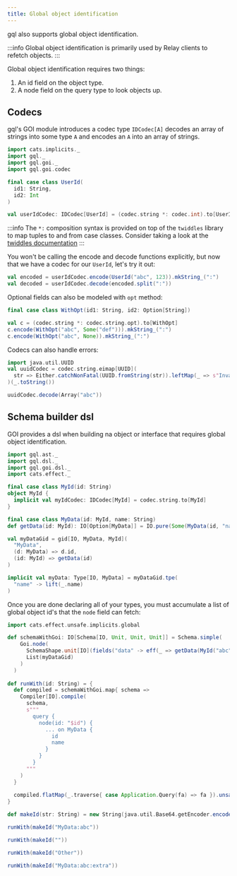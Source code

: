 ```yaml
---
title: Global object identification
---
```

gql also supports global object identification.

:::info
Global object identification is primarily used by Relay clients to refetch objects.
:::

Global object identification requires two things:
 1. An id field on the object type.
 2. A node field on the query type to look objects up.

## Codecs
gql's GOI module introduces a codec type `IDCodec[A]` decodes an array of strings into some type `A` and encodes an `A` into an array of strings.
```scala mdoc:silent
import cats.implicits._
import gql._
import gql.goi._
import gql.goi.codec

final case class UserId(
  id1: String,
  id2: Int
)

val userIdCodec: IDCodec[UserId] = (codec.string *: codec.int).to[UserId]
```

:::info
The `*:` composition syntax is provided on top of the `twiddles` library to map tuples to and from case classes.
Consider taking a look at the [twiddles documentation](https://github.com/typelevel/twiddles)
:::

You won't be calling the encode and decode functions explicitly, but now that we have a codec for our `UserId`, let's try it out:
```scala mdoc
val encoded = userIdCodec.encode(UserId("abc", 123)).mkString_(":")
val decoded = userIdCodec.decode(encoded.split(":"))
```

Optional fields can also be modeled with `opt` method:
```scala mdoc:nest
final case class WithOpt(id1: String, id2: Option[String])

val c = (codec.string *: codec.string.opt).to[WithOpt]
c.encode(WithOpt("abc", Some("def"))).mkString_(":")
c.encode(WithOpt("abc", None)).mkString_(":")
```

Codecs can also handle errors:
```scala mdoc:nest
import java.util.UUID
val uuidCodec = codec.string.eimap[UUID](
  str => Either.catchNonFatal(UUID.fromString(str)).leftMap(_ => s"Invalid UUID '$str'"),
)(_.toString())

uuidCodec.decode(Array("abc"))
```

## Schema builder dsl
GOI provides a dsl when building na object or interface that requires global object identification.
```scala mdoc:silent
import gql.ast._
import gql.dsl._
import gql.goi.dsl._
import cats.effect._

final case class MyId(id: String)
object MyId {
  implicit val myIdCodec: IDCodec[MyId] = codec.string.to[MyId]
}

final case class MyData(id: MyId, name: String)
def getData(id: MyId): IO[Option[MyData]] = IO.pure(Some(MyData(id, "name")))

val myDataGid = gid[IO, MyData, MyId](
  "MyData",
  (d: MyData) => d.id,
  (id: MyId) => getData(id)
)

implicit val myData: Type[IO, MyData] = myDataGid.tpe(
  "name" -> lift(_.name)
)
```

Once you are done declaring all of your types, you must accumulate a list of global object id's that the `node` field can fetch:
```scala mdoc:nest
import cats.effect.unsafe.implicits.global

def schemaWithGoi: IO[Schema[IO, Unit, Unit, Unit]] = Schema.simple(
    Goi.node(
      SchemaShape.unit[IO](fields("data" -> eff(_ => getData(MyId("abc"))))), 
      List(myDataGid)
    )
  )
  
def runWith(id: String) = {
  def compiled = schemaWithGoi.map{ schema =>
    Compiler[IO].compile(
      schema,
      s"""
        query {
          node(id: "$id") {
            ... on MyData {
              id
              name
            }
          }
        }
      """
    )
  }
    
  compiled.flatMap(_.traverse{ case Application.Query(fa) => fa }).unsafeRunSync()
}

def makeId(str: String) = new String(java.util.Base64.getEncoder.encode(str.getBytes()))

runWith(makeId("MyData:abc"))

runWith(makeId(""))

runWith(makeId("Other"))

runWith(makeId("MyData:abc:extra"))
```
